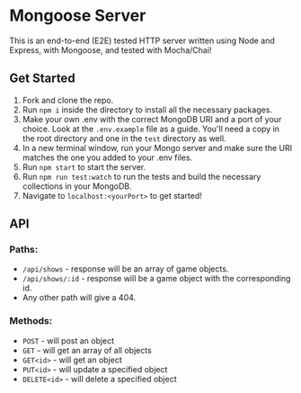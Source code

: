 Mongoose Server
=====
This is an end-to-end (E2E) tested HTTP server written using Node and Express, with Mongoose, and tested with Mocha/Chai!

## Get Started
1. Fork and clone the repo.
1. Run `npm i` inside the directory to install all the necessary packages.
1. Make your own .env with the correct MongoDB URI and a port of your choice. Look at the `.env.example` file as a guide. You'll need a copy in the root directory and one in the `test` directory as well.
1. In a new terminal window, run your Mongo server and make sure the URI matches the one you added to your .env files.
1. Run `npm start` to start the server.
1. Run `npm run test:watch` to run the tests and build the necessary collections in your MongoDB.
1. Navigate to `localhost:<yourPort>` to get started!

## API
### Paths:
* `/api/shows` - response will be an array of game objects.
* `/api/shows/:id` - response will be a game object with the corresponding id.
* Any other path will give a 404.

### Methods:
* `POST` - will post an object
* `GET` - will get an array of all objects
* `GET<id>` - will get an object
* `PUT<id>` - will update a specified object
* `DELETE<id>` - will delete a specified object